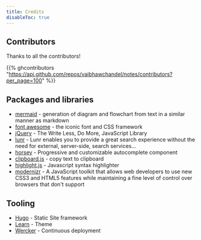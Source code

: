 ```yaml
---
title: Credits
disableToc: true
---
```


## Contributors

Thanks to all the contributors! <i class="fa fa-fw fa-heart" style="color:Tomato"></i>

{{% ghcontributors "https://api.github.com/repos/vaibhawchandel/notes/contributors?per_page=100" %}}

## Packages and libraries
* [mermaid](https://knsv.github.io/mermaid) - generation of diagram and flowchart from text in a similar manner as markdown
* [font awesome](http://fontawesome.io/) - the iconic font and CSS framework
* [jQuery](https://jquery.com) - The Write Less, Do More, JavaScript Library
* [lunr](https://lunrjs.com) - Lunr enables you to provide a great search experience without the need for external, server-side, search services...
* [horsey](https://bevacqua.github.io/horsey/) - Progressive and customizable autocomplete component
* [clipboard.js](https://zenorocha.github.io/clipboard.js) - copy text to clipboard
* [highlight.js](https://highlightjs.org) - Javascript syntax highlighter
* [modernizr](https://modernizr.com) - A JavaScript toolkit that allows web developers to use new CSS3 and HTML5 features while maintaining a fine level of control over browsers that don't support

## Tooling

* [Hugo](https://gohugo.io/) - Static Site framework
* [Learn](https://github.com/matcornic/hugo-theme-learn) - Theme
* [Wercker](https://www.wercker.com) - Continuous deployment

